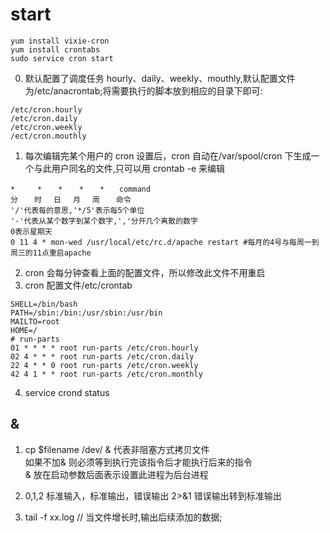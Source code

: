# start

`yum install vixie-cron`  
`yum install crontabs`  
`sudo service cron start`

0. 默认配置了调度任务 hourly、daily、weekly、mouthly,默认配置文件为/etc/anacrontab;将需要执行的脚本放到相应的目录下即可:

```
/etc/cron.hourly
/etc/cron.daily
/etc/cron.weekly
/ect/cron.mouthly
```

1. 每次编辑完某个用户的 cron 设置后，cron 自动在/var/spool/cron 下生成一个与此用户同名的文件,只可以用 crontab -e 来编辑

```
*     * 　 *　  *　  *　　command
分　  时　 日　 月　 周　  命令
'/'代表每的意思,'*/5'表示每5个单位
'-'代表从某个数字到某个数字,','分开几个离散的数字
0表示星期天
0 11 4 * mon-wed /usr/local/etc/rc.d/apache restart #每月的4号与每周一到周三的11点重启apache
```

2. cron 会每分钟查看上面的配置文件，所以修改此文件不用重启
3. cron 配置文件/etc/crontab

```
SHELL=/bin/bash
PATH=/sbin:/bin:/usr/sbin:/usr/bin
MAILTO=root
HOME=/
# run-parts
01 * * * * root run-parts /etc/cron.hourly
02 4 * * * root run-parts /etc/cron.daily
22 4 * * 0 root run-parts /etc/cron.weekly
42 4 1 * * root run-parts /etc/cron.monthly
```

4. service crond status

## &

1. cp $filename /dev/ & 代表非阻塞方式拷贝文件  
   如果不加& 则必须等到执行完该指令后才能执行后来的指令  
   & 放在启动参数后面表示设置此进程为后台进程
2. 0,1,2 标准输入，标准输出，错误输出 2>&1 错误输出转到标准输出

3. tail -f xx.log // 当文件增长时,输出后续添加的数据;
